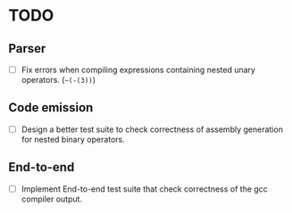 # TODO

## Parser

- [ ] Fix errors when compiling expressions containing nested unary operators. (`~(-(3))`) 

## Code emission 

- [ ] Design a better test suite to check correctness of assembly generation for nested binary operators. 

## End-to-end

- [ ] Implement End-to-end test suite that check correctness of the gcc compiler output.
